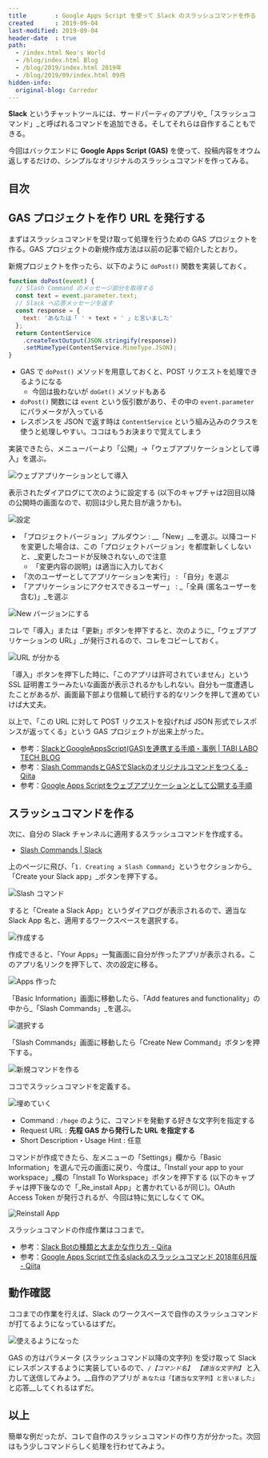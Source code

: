 ```yaml
---
title        : Google Apps Script を使って Slack のスラッシュコマンドを作る
created      : 2019-09-04
last-modified: 2019-09-04
header-date  : true
path:
  - /index.html Neo's World
  - /blog/index.html Blog
  - /blog/2019/index.html 2019年
  - /blog/2019/09/index.html 09月
hidden-info:
  original-blog: Corredor
---
```


__Slack__ というチャットツールには、サードパーティのアプリや_「スラッシュコマンド」_と呼ばれるコマンドを追加できる。そしてそれらは自作することもできる。

今回はバックエンドに __Google Apps Script (GAS)__ を使って、投稿内容をオウム返しするだけの、シンプルなオリジナルのスラッシュコマンドを作ってみる。

## 目次

## GAS プロジェクトを作り URL を発行する

まずはスラッシュコマンドを受け取って処理を行うための GAS プロジェクトを作る。GAS プロジェクトの新規作成方法は以前の記事で紹介したとおり。

新規プロジェクトを作ったら、以下のように `doPost()` 関数を実装しておく。

```javascript
function doPost(event) {
  // Slash Command のメッセージ部分を取得する
  const text = event.parameter.text;
  // Slack へ応答メッセージを返す
  const response = {
    text: 'あなたは「 ' + text + ' 」と言いました'
  };
  return ContentService
    .createTextOutput(JSON.stringify(response))
    .setMimeType(ContentService.MimeType.JSON);
}
```

- GAS で `doPost()` メソッドを用意しておくと、POST リクエストを処理できるようになる
  - 今回は扱わないが `doGet()` メソッドもある
- `doPost()` 関数には `event` という仮引数があり、その中の `event.parameter` にパラメータが入っている
- レスポンスを JSON で返す時は `ContentService` という組み込みのクラスを使うと処理しやすい。ココはもうお決まりで覚えてしまう

実装できたら、メニューバーより「公開」→「ウェブアプリケーションとして導入」を選ぶ。

![ウェブアプリケーションとして導入](04-02-01.png)

表示されたダイアログにて次のように設定する (以下のキャプチャは2回目以降の公開時の画面なので、初回は少し見た目が違うかも)。

![設定](04-02-02.png)

- 「プロジェクトバージョン」プルダウン : __「New」__を選ぶ。以降コードを変更した場合は、この「プロジェクトバージョン」を都度新しくしないと、_変更したコードが反映されない_ので注意
  - 「変更内容の説明」は適当に入力しておく
- 「次のユーザーとしてアプリケーションを実行」 : 「自分」を選ぶ
- 「アプリケーションにアクセスできるユーザー」 : _「全員 (匿名ユーザーを含む)」_を選ぶ

![New バージョンにする](04-02-03.png)

コレで「導入」または「更新」ボタンを押下すると、次のように_「ウェブアプリケーションの URL」_が発行されるので、コレをコピーしておく。

![URL が分かる](04-02-04.png)

「導入」ボタンを押下した時に、「このアプリは許可されていません」という SSL 証明書エラーみたいな画面が表示されるかもしれない。自分も一度遭遇したことがあるが、画面最下部より信頼して続行する的なリンクを押して進めていけば大丈夫。

以上で、「この URL に対して POST リクエストを投げれば JSON 形式でレスポンスが返ってくる」という GAS プロジェクトが出来上がった。

- 参考：[SlackとGoogleAppsScript(GAS)を連携する手順・事例 | TABI LABO TECH BLOG](https://tech.tabilabo.co.jp/598/)
- 参考：[Slash CommandsとGASでSlackのオリジナルコマンドをつくる - Qiita](https://qiita.com/chikuwa111/items/7a1a349b82318a5861cc)
- 参考：[Google Apps Scriptをウェブアプリケーションとして公開する手順](https://www.virment.com/how-to-deploy-google-apps-script-as-webapp/#URLURL)

## スラッシュコマンドを作る

次に、自分の Slack チャンネルに適用するスラッシュコマンドを作成する。

- [Slash Commands | Slack](https://api.slack.com/slash-commands)

上のページに飛び、「`1. Creating a Slash Command`」というセクションから_「Create your Slack app」_ボタンを押下する。

![Slash コマンド](04-02-05.png)

すると「Create a Slack App」というダイアログが表示されるので、適当な Slack App 名と、適用するワークスペースを選択する。

![作成する](04-02-06.png)

作成できると、「Your Apps」一覧画面に自分が作ったアプリが表示される。このアプリ名リンクを押下して、次の設定に移る。

![Apps 作った](04-02-07.png)

「Basic Information」画面に移動したら、「Add features and functionality」の中から_「Slash Commands」_を選ぶ。

![選択する](04-02-08.png)

「Slash Commands」画面に移動したら「Create New Command」ボタンを押下する。

![新規コマンドを作る](04-02-09.png)

ココでスラッシュコマンドを定義する。

![埋めていく](04-02-10.png)

- Command : `/hoge` のように、コマンドを発動する好きな文字列を指定する
- Request URL : __先程 GAS から発行した URL を指定する__
- Short Description・Usage Hint : 任意

コマンドが作成できたら、左メニューの「Settings」欄から「Basic Information」を選んで元の画面に戻り、今度は_「Install your app to your workspace」_欄の「Install To Workspace」ボタンを押下する (以下のキャプチャは押下後なので「_Re_install App」と書かれているが同じ)。OAuth Access Token が発行されるが、今回は特に気にしなくて OK。

![Reinstall App](04-02-11.png)

スラッシュコマンドの作成作業はココまで。

- 参考：[Slack Botの種類と大まかな作り方 - Qiita](https://qiita.com/namutaka/items/233a83100c94af033575)
- 参考：[Google Apps Scriptで作るslackのスラッシュコマンド 2018年6月版 - Qiita](https://qiita.com/skuroki@github/items/9dc4d0c40be27715e359)

## 動作確認

ココまでの作業を行えば、Slack のワークスペースで自作のスラッシュコマンドが打てるようになっているはずだ。

![使えるようになった](04-02-12.png)

GAS の方はパラメータ (スラッシュコマンド以降の文字列) を受け取って Slack にレスポンスするように実装しているので、_`/【コマンド名】 【適当な文字列】`_ と入力して送信してみよう。__自作のアプリが `あなたは「【適当な文字列】と言いました」` と応答__してくれるはずだ。

## 以上

簡単な例だったが、コレで自作のスラッシュコマンドの作り方が分かった。次回はもう少しコマンドらしく処理を行わせてみよう。
